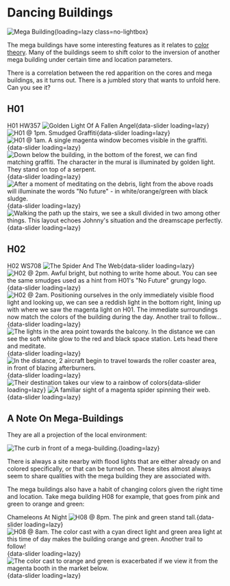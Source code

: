 # Dancing Buildings

![Mega Building](./assets/megabuilding-as-core.png){loading=lazy class=no-lightbox}

The mega buildings have some interesting features as it relates to [color theory](./theory-color.md).
Many of the buildings seem to shift color to the inversion of another mega building
under certain time and location parameters.

There is a correlation between the red apparition on the cores and mega buildings,
as it turns out. There is a jumbled story that wants to unfold here. Can you see it?

## H01

H01 HW357
![Golden Light Of A Fallen Angel](./assets/mb-h01-0.png){data-slider loading=lazy}
![H01 @ 1pm. Smudged Graffiti](./assets/mb-h01-a.png){data-slider loading=lazy}
![H01 @ 1am. A single magenta window becomes visible in the graffiti.](./assets/mb-h01-b.png){data-slider loading=lazy}
![Down below the building, in the bottom of the forest, we can find matching graffiti. The character in the mural is illuminated by golden light. They stand on top of a serpent.](./assets/mb-h01-c.png){data-slider loading=lazy}
![After a moment of meditating on the debris, light from the above roads will illuminate the words "No future" - in white/orange/green with black sludge.](./assets/mb-h01-d.jpg){data-slider loading=lazy}
![Walking the path up the stairs, we see a skull divided in two among other things. This layout echoes Johnny's situation and the dreamscape perfectly.](./assets/mb-h01-d.png){data-slider loading=lazy}

## H02

H02 WS708
![The Spider And The Web](./assets/mb-h02-0.png){data-slider loading=lazy}
![H02 @ 2pm. Awful bright, but nothing to write home about. You can see the same smudges used as a hint from H01's "No Future" grungy logo.](./assets/mb-h02-a.png){data-slider loading=lazy}
![H02 @ 2am. Positioning ourselves in the only immediately visible flood light and looking up, we can see a reddish light in the bottom right, lining up with where we saw the magenta light on H01. The immediate surroundings now match the colors of the building during the day. Another trail to follow...](./assets/mb-h02-b.png){data-slider loading=lazy}
![The lights in the area point towards the balcony. In the distance we can see the soft white glow to the red and black space station. Lets head there and meditate.](./assets/mb-h02-c.png){data-slider loading=lazy}
![In the distance, 2 aircraft begin to travel towards the roller coaster area, in front of blazing afterburners.](./assets/mb-h02-d.png){data-slider loading=lazy}
![Their destination takes our view to a rainbow of colors](./assets/mb-h02-e.png){data-slider loading=lazy}
![A familiar sight of a magenta spider spinning their web.](./assets/mb-h02-f.png){data-slider loading=lazy}

## A Note On Mega-Buildings

They are all a projection of the local environment:

![The curb in front of a mega-building.](./assets/megabuilding-example.jpg){loading=lazy}

There is always a site nearby with flood lights that are either already
on and colored specifically, or that can be turned on. These sites almost always
seem to share qualities with the mega building they are associated with.

The mega buildings also have a habit of changing colors given the right time and
location. Take mega building H08 for example, that goes from pink and green to
orange and green:

Chameleons At Night
![H08 @ 8pm. The pink and green stand tall.](./assets/mb-h08-a.png){data-slider loading=lazy}
![H08 @ 8am. The color cast with a cyan direct light and green area light at this time of day makes the building orange and green. Another trail to follow!](./assets/mb-h08-b.png){data-slider loading=lazy}
![The color cast to orange and green is exacerbated if we view it from the magenta booth in the market below.](./assets/mb-h08-c.png){data-slider loading=lazy}
